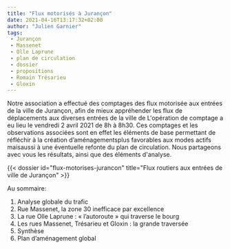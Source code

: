 ```yaml
---
title: "Flux motorisés à Jurançon"
date: 2021-04-16T13:17:32+02:00
author: "Julien Garnier"
tags:
 - Jurançon
 - Massenet
 - Olle Laprune 
 - plan de circulation
 - dossier
 - propositions
 - Romain Trésarieu
 - Gloxin
---
```


Notre association a effectué des comptages des flux motorisée aux entrées de la ville de Jurançon, afin de mieux appréhender les flux de déplacements aux diverses entrées de la ville de L'opération de comptage a eu lieu le vendredi 2 avril 2021 de 8h à 8h30. Ces comptages et les observations associées sont en effet les éléments de base permettant de réfléchir à la création d’aménagementsplus favorables aux modes actifs maisaussi à une éventuelle refonte du plan de circulation. Nous partageons avec vous les résultats, ainsi que des éléments d'analyse.

<div class="pure-g trombi">
{{< dossier id="flux-motorises-jurancon" title="Flux routiers aux entrées de ville de Jurançon" >}}
</div>

Au sommaire:

1. Analyse globale du trafic
2. Rue Massenet, la zone 30 inefficace par excellence
3. La rue Olle Laprune : « l’autoroute » qui traverse le bourg
4. Les rues Massenet, Trésarieu et Gloxin : la grande traversée
5. Synthèse
6. Plan d’aménagement global


